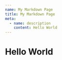 ```yaml
---
name: My Markdown Page
title: My Markdown Page
meta:
  - name: description
    content: Hello World
---
```

# Hello World
